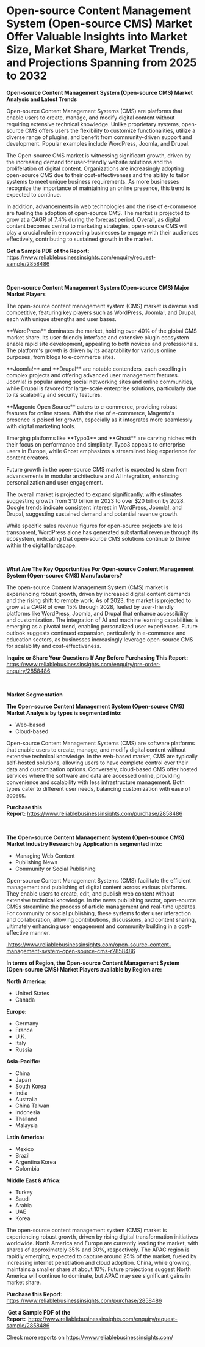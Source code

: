 <p><h1>Open-source Content Management System (Open-source CMS) Market Offer Valuable Insights into Market Size, Market Share, Market Trends, and Projections Spanning from 2025 to 2032</h1></p><p><strong>Open-source Content Management System (Open-source CMS) Market Analysis and Latest Trends</strong></p>
<p><p>Open-source Content Management Systems (CMS) are platforms that enable users to create, manage, and modify digital content without requiring extensive technical knowledge. Unlike proprietary systems, open-source CMS offers users the flexibility to customize functionalities, utilize a diverse range of plugins, and benefit from community-driven support and development. Popular examples include WordPress, Joomla, and Drupal.</p><p>The Open-source CMS market is witnessing significant growth, driven by the increasing demand for user-friendly website solutions and the proliferation of digital content. Organizations are increasingly adopting open-source CMS due to their cost-effectiveness and the ability to tailor systems to meet unique business requirements. As more businesses recognize the importance of maintaining an online presence, this trend is expected to continue.</p><p>In addition, advancements in web technologies and the rise of e-commerce are fueling the adoption of open-source CMS. The market is projected to grow at a CAGR of 7.4% during the forecast period. Overall, as digital content becomes central to marketing strategies, open-source CMS will play a crucial role in empowering businesses to engage with their audiences effectively, contributing to sustained growth in the market.</p></p>
<p><strong>Get a Sample PDF of the Report:&nbsp;</strong> <a href="https://www.reliablebusinessinsights.com/enquiry/request-sample/2858486?utm_campaign=2768&utm_medium=2&utm_source=Github&utm_content=ia&utm_term=12032025&utm_id=open-source-content-management-system-open-source-cms">https://www.reliablebusinessinsights.com/enquiry/request-sample/2858486</a></p>
<p>&nbsp;</p>
<p><strong>Open-source Content Management System (Open-source CMS) Major Market Players</strong></p>
<p><p>The open-source content management system (CMS) market is diverse and competitive, featuring key players such as WordPress, Joomla!, and Drupal, each with unique strengths and user bases. </p><p>**WordPress** dominates the market, holding over 40% of the global CMS market share. Its user-friendly interface and extensive plugin ecosystem enable rapid site development, appealing to both novices and professionals. The platform's growth is driven by its adaptability for various online purposes, from blogs to e-commerce sites. </p><p>**Joomla!** and **Drupal** are notable contenders, each excelling in complex projects and offering advanced user management features. Joomla! is popular among social networking sites and online communities, while Drupal is favored for large-scale enterprise solutions, particularly due to its scalability and security features. </p><p>**Magento Open Source** caters to e-commerce, providing robust features for online stores. With the rise of e-commerce, Magento's presence is poised for growth, especially as it integrates more seamlessly with digital marketing tools.</p><p>Emerging platforms like **Typo3** and **Ghost** are carving niches with their focus on performance and simplicity. Typo3 appeals to enterprise users in Europe, while Ghost emphasizes a streamlined blog experience for content creators.</p><p>Future growth in the open-source CMS market is expected to stem from advancements in modular architecture and AI integration, enhancing personalization and user engagement. </p><p>The overall market is projected to expand significantly, with estimates suggesting growth from $10 billion in 2023 to over $20 billion by 2028. Google trends indicate consistent interest in WordPress, Joomla!, and Drupal, suggesting sustained demand and potential revenue growth.</p><p>While specific sales revenue figures for open-source projects are less transparent, WordPress alone has generated substantial revenue through its ecosystem, indicating that open-source CMS solutions continue to thrive within the digital landscape.</p></p>
<p>&nbsp;</p>
<p><strong>What Are The Key Opportunities For Open-source Content Management System (Open-source CMS) Manufacturers?</strong></p>
<p><p>The open-source Content Management System (CMS) market is experiencing robust growth, driven by increased digital content demands and the rising shift to remote work. As of 2023, the market is projected to grow at a CAGR of over 15% through 2028, fueled by user-friendly platforms like WordPress, Joomla, and Drupal that enhance accessibility and customization. The integration of AI and machine learning capabilities is emerging as a pivotal trend, enabling personalized user experiences. Future outlook suggests continued expansion, particularly in e-commerce and education sectors, as businesses increasingly leverage open-source CMS for scalability and cost-effectiveness.</p></p>
<p><strong>Inquire or Share Your Questions If Any Before Purchasing This Report:</strong> <a href="https://www.reliablebusinessinsights.com/enquiry/pre-order-enquiry/2858486?utm_campaign=2768&utm_medium=2&utm_source=Github&utm_content=ia&utm_term=12032025&utm_id=open-source-content-management-system-open-source-cms">https://www.reliablebusinessinsights.com/enquiry/pre-order-enquiry/2858486</a></p>
<p>&nbsp;</p>
<p><strong>Market Segmentation</strong></p>
<p><strong>The Open-source Content Management System (Open-source CMS) Market Analysis by types is segmented into:</strong></p>
<p><ul><li>Web-based</li><li>Cloud-based</li></ul></p>
<p><p>Open-source Content Management Systems (CMS) are software platforms that enable users to create, manage, and modify digital content without extensive technical knowledge. In the web-based market, CMS are typically self-hosted solutions, allowing users to have complete control over their data and customization options. Conversely, cloud-based CMS offer hosted services where the software and data are accessed online, providing convenience and scalability with less infrastructure management. Both types cater to different user needs, balancing customization with ease of access.</p></p>
<p><strong>Purchase this Report:&nbsp;</strong><a href="https://www.reliablebusinessinsights.com/purchase/2858486?utm_campaign=2768&utm_medium=2&utm_source=Github&utm_content=ia&utm_term=12032025&utm_id=open-source-content-management-system-open-source-cms">https://www.reliablebusinessinsights.com/purchase/2858486</a></p>
<p>&nbsp;</p>
<p><strong>The Open-source Content Management System (Open-source CMS) Market Industry Research by Application is segmented into:</strong></p>
<p><ul><li>Managing Web Content</li><li>Publishing News</li><li>Community or Social Publishing</li></ul></p>
<p><p>Open-source Content Management Systems (CMS) facilitate the efficient management and publishing of digital content across various platforms. They enable users to create, edit, and publish web content without extensive technical knowledge. In the news publishing sector, open-source CMSs streamline the process of article management and real-time updates. For community or social publishing, these systems foster user interaction and collaboration, allowing contributions, discussions, and content sharing, ultimately enhancing user engagement and community building in a cost-effective manner.</p></p>
<p><a href="https://www.reliablebusinessinsights.com/open-source-content-management-system-open-source-cms-r2858486?utm_campaign=2768&utm_medium=2&utm_source=Github&utm_content=ia&utm_term=12032025&utm_id=open-source-content-management-system-open-source-cms">&nbsp;https://www.reliablebusinessinsights.com/open-source-content-management-system-open-source-cms-r2858486</a></p>
<p><strong>In terms of Region, the Open-source Content Management System (Open-source CMS) Market Players available by Region are:</strong></p>
<p>
    <p> <strong> North America: </strong>
        <ul>
            <li>United States</li>
            <li>Canada</li>
        </ul>
        </p> 
    <p> <strong> Europe: </strong>
        <ul>
            <li>Germany</li>
            <li>France</li>
            <li>U.K.</li>
            <li>Italy</li>
            <li>Russia</li>
        </ul>
        </p> 
    <p> <strong> Asia-Pacific: </strong>
        <ul>
            <li>China</li>
            <li>Japan</li>
            <li>South Korea</li>
            <li>India</li>
            <li>Australia</li>
            <li>China Taiwan</li>
            <li>Indonesia</li>
            <li>Thailand</li>
            <li>Malaysia</li>
        </ul>
        </p> 
    <p> <strong> Latin America: </strong>
        <ul>
            <li>Mexico</li>
            <li>Brazil</li>
            <li>Argentina Korea</li>
            <li>Colombia</li>
        </ul>
        </p> 
    <p> <strong> Middle East & Africa: </strong>
        <ul>
            <li>Turkey</li>
            <li>Saudi</li>
            <li>Arabia</li>
            <li>UAE</li>
            <li>Korea</li>
        </ul>
    </p>
    </p>
<p><p>The open-source content management system (CMS) market is experiencing robust growth, driven by rising digital transformation initiatives worldwide. North America and Europe are currently leading the market, with shares of approximately 35% and 30%, respectively. The APAC region is rapidly emerging, expected to capture around 25% of the market, fueled by increasing internet penetration and cloud adoption. China, while growing, maintains a smaller share at about 10%. Future projections suggest North America will continue to dominate, but APAC may see significant gains in market share.</p></p>
<p><strong>Purchase this Report: </strong><a href="https://www.reliablebusinessinsights.com/purchase/2858486?utm_campaign=2768&utm_medium=2&utm_source=Github&utm_content=ia&utm_term=12032025&utm_id=open-source-content-management-system-open-source-cms">https://www.reliablebusinessinsights.com/purchase/2858486</a></p>
<p>&nbsp;<strong>Get a Sample PDF of the Report:&nbsp;&nbsp;</strong><a href="https://www.reliablebusinessinsights.com/enquiry/request-sample/2858486?utm_campaign=2768&utm_medium=2&utm_source=Github&utm_content=ia&utm_term=12032025&utm_id=open-source-content-management-system-open-source-cms">https://www.reliablebusinessinsights.com/enquiry/request-sample/2858486</a></p>
<p><strong></strong></p>
<p>Check more reports on <a href="https://www.reliablebusinessinsights.com/?utm_campaign=2768&utm_medium=2&utm_source=Github&utm_content=ia&utm_term=12032025&utm_id=open-source-content-management-system-open-source-cms">https://www.reliablebusinessinsights.com/</a></p>